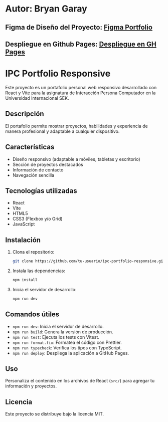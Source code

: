# Autor: Bryan Garay
## Figma de Diseño del Proyecto: [Figma Portfolio](https://www.figma.com/design/cRxhBl7KgXhTdnBdrhZfSY/Garay---IPC---Lab-1---Portafolio?t=xObRR1bAQf4k4QQY-0)
## Despliegue en Github Pages: [Despliegue en GH Pages](https://bryangaray99.github.io/ipc-portfolio-responsive/)

# IPC Portfolio Responsive

Este proyecto es un portafolio personal web responsivo desarrollado con React y Vite para la asignatura de Interacción Persona Computador en la Universidad Internacional SEK.

## Descripción

El portafolio permite mostrar proyectos, habilidades y experiencia de manera profesional y adaptable a cualquier dispositivo.

## Características

- Diseño responsivo (adaptable a móviles, tabletas y escritorio)
- Sección de proyectos destacados
- Información de contacto
- Navegación sencilla

## Tecnologías utilizadas

- React
- Vite
- HTML5
- CSS3 (Flexbox y/o Grid)
- JavaScript

## Instalación

1. Clona el repositorio:
    ```bash
    git clone https://github.com/tu-usuario/ipc-portfolio-responsive.git
    ```
2. Instala las dependencias:
    ```bash
    npm install
    ```
3. Inicia el servidor de desarrollo:
    ```bash
    npm run dev
    ```

## Comandos útiles

- `npm run dev`: Inicia el servidor de desarrollo.
- `npm run build`: Genera la versión de producción.
- `npm run test`: Ejecuta los tests con Vitest.
- `npm run format.fix`: Formatea el código con Prettier.
- `npm run typecheck`: Verifica los tipos con TypeScript.
- `npm run deploy`: Despliega la aplicación a GitHub Pages.

## Uso

Personaliza el contenido en los archivos de React (`src/`) para agregar tu información y proyectos.

## Licencia

Este proyecto se distribuye bajo la licencia MIT.